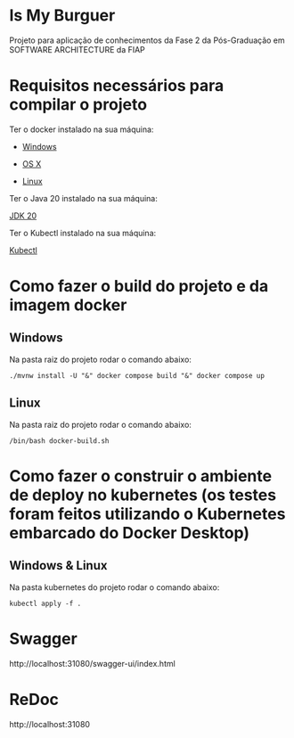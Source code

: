# Is My Burguer

Projeto para aplicação de conhecimentos da Fase 2 da Pós-Graduação em SOFTWARE ARCHITECTURE da FIAP

# Requisitos necessários para compilar o projeto

Ter o docker instalado na sua máquina:

* [Windows](https://docs.docker.com/windows/started)

* [OS X](https://docs.docker.com/mac/started/)

* [Linux](https://docs.docker.com/linux/started/)

Ter o Java 20 instalado na sua máquina:

[JDK 20](https://jdk.java.net/java-se-ri/20)


Ter o Kubectl instalado na sua máquina:

[Kubectl](https://kubernetes.io/docs/tasks/tools/)


# Como fazer o build do projeto e da imagem docker


## Windows

Na pasta raiz do projeto rodar o comando abaixo:

```
./mvnw install -U "&" docker compose build "&" docker compose up
```

## Linux

Na pasta raiz do projeto rodar o comando abaixo:

```
/bin/bash docker-build.sh
```

# Como fazer o construir o ambiente de deploy no kubernetes (os testes foram feitos utilizando o Kubernetes embarcado do Docker Desktop)


## Windows & Linux

Na pasta kubernetes do projeto rodar o comando abaixo:

```
kubectl apply -f .
```

# Swagger
http://localhost:31080/swagger-ui/index.html


# ReDoc
http://localhost:31080



